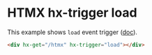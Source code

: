 # HTMX hx-trigger load

This example shows `load` event trigger ([doc](https://htmx.org/docs/#special-events)). 

```html
<div hx-get="/htmx" hx-trigger="load"></div>
```

